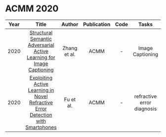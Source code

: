 # ACMM 2020

| Year |                                                       Title                                                       |   Author    | Publication | Code | Tasks | Notes | Datasets| Notions |
|:----:|:-----------------------------------------------------------------------------------------------------------------:|:-----------:|:-----------:|:----:|:----:|:-----:|:-----:|:-----:|
| 2020 |      [Structural Semantic Adversarial Active Learning for Image Captioning](https://dl.acm.org/doi/10.1145/3394171.3413885)       | Zhang et al. |    ACMM     |  -   |    Image Captioning  | `representative`, `DNNs`, `Adversarial`, `Tra`, `Hard`        |     MS-COCO  |       |
| 2020 | [Exploiting Active Learning in Novel Refractive Error Detection with Smartphones](https://dl.acm.org/doi/10.1145/3394171.3413748) |  Fu et al.   |    ACMM     |  -   |    refractive error diagnosis  |  `informative`,  `CNN`, `None`, `Pre+FT`, `Hard`   |  Selected, Conform, Random    |       |
